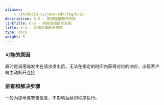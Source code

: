 ```yaml
---
aliases:
    - /zh/docs3-v2/java-sdk/faq/6/5/
description: 6-5 - 网络连接断开失败
linkTitle: 6-5 - 网络连接断开失败
title: 6-5 - 网络连接断开失败
type: docs
weight: 5
---
```





### 可能的原因

超时是调用端发生在请求发出后，无法在指定的时间内获得对应的响应，出现客户端主动断开连接

### 排查和解决步骤

一般为提示类警告信息，不影响后续的程序执行。